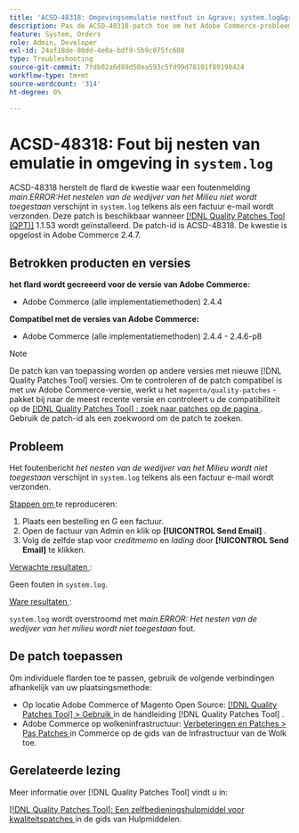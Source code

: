 ```yaml
---
title: 'ACSD-48318: Omgevingsemulatie nestfout in &grave; system.log&grave;'
description: Pas de ACSD-48318-patch toe om het Adobe Commerce-probleem op te lossen waarbij een foutbericht *main.ERROR:Environment emulation nesting is not allowed* weergegeven wordt in &grave; system.log&grave; telkens wanneer een factuur-e-mail wordt verzonden.
feature: System, Orders
role: Admin, Developer
exl-id: 24af18de-80dd-4e0a-bdf9-5b9c075fc608
type: Troubleshooting
source-git-commit: 7fdb02a6d89d50ea593c5fd99d78101f89198424
workflow-type: tm+mt
source-wordcount: '314'
ht-degree: 0%

---
```


# ACSD-48318: Fout bij nesten van emulatie in omgeving in `system.log`

ACSD-48318 herstelt de flard de kwestie waar een foutenmelding *main.ERROR:Het nestelen van de wedijver van het Milieu niet wordt toegestaan* verschijnt in `system.log` telkens als een factuur e-mail wordt verzonden. Deze patch is beschikbaar wanneer [[!DNL Quality Patches Tool (QPT)]](/help/tools/quality-patches-tool/quality-patches-tool-to-self-serve-quality-patches.md) 1.1.53 wordt geïnstalleerd. De patch-id is ACSD-48318. De kwestie is opgelost in Adobe Commerce 2.4.7.

## Betrokken producten en versies

**het flard wordt gecreeerd voor de versie van Adobe Commerce:**

* Adobe Commerce (alle implementatiemethoden) 2.4.4

**Compatibel met de versies van Adobe Commerce:**

* Adobe Commerce (alle implementatiemethoden) 2.4.4 - 2.4.6-p8

>[!NOTE]
>
>De patch kan van toepassing worden op andere versies met nieuwe [!DNL Quality Patches Tool] versies. Om te controleren of de patch compatibel is met uw Adobe Commerce-versie, werkt u het `magento/quality-patches` -pakket bij naar de meest recente versie en controleert u de compatibiliteit op de [[!DNL Quality Patches Tool] : zoek naar patches op de pagina ](https://experienceleague.adobe.com/tools/commerce-quality-patches/index.html?lang=nl-NL) . Gebruik de patch-id als een zoekwoord om de patch te zoeken.

## Probleem

Het foutenbericht *het nesten van de wedijver van het Milieu wordt niet toegestaan* verschijnt in `system.log` telkens als een factuur e-mail wordt verzonden.

<u> Stappen om </u> te reproduceren:

1. Plaats een bestelling en G een factuur.
1. Open de factuur van Admin en klik op **[!UICONTROL Send Email]** .
1. Volg de zelfde stap voor *creditmemo* en *lading* door **[!UICONTROL Send Email]** te klikken.

<u> Verwachte resultaten </u>:

Geen fouten in `system.log`.

<u> Ware resultaten </u>:

`system.log` wordt overstroomd met *main.ERROR: Het nesten van de wedijver van het milieu wordt niet toegestaan* fout.

## De patch toepassen

Om individuele flarden toe te passen, gebruik de volgende verbindingen afhankelijk van uw plaatsingsmethode:

* Op locatie Adobe Commerce of Magento Open Source: [[!DNL Quality Patches Tool] > Gebruik ](/help/tools/quality-patches-tool/usage.md) in de handleiding [!DNL Quality Patches Tool] .
* Adobe Commerce op wolkeninfrastructuur: [ Verbeteringen en Patches > Pas Patches ](https://experienceleague.adobe.com/docs/commerce-cloud-service/user-guide/develop/upgrade/apply-patches.html?lang=nl-NL) in Commerce op de gids van de Infrastructuur van de Wolk toe.

## Gerelateerde lezing

Meer informatie over [!DNL Quality Patches Tool] vindt u in:

[[!DNL Quality Patches Tool]: Een zelfbedieningshulpmiddel voor kwaliteitspatches ](/help/tools/quality-patches-tool/quality-patches-tool-to-self-serve-quality-patches.md) in de gids van Hulpmiddelen.
